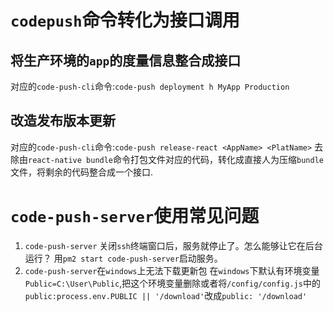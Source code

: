 
# `codepush`命令转化为接口调用

## 将生产环境的`app`的度量信息整合成接口
对应的`code-push-cli`命令:`code-push deployment h MyApp Production`

## 改造发布版本更新
对应的`code-push-cli`命令:`code-push release-react <AppName> <PlatName>`
去除由`react-native bundle`命令打包文件对应的代码，转化成直接人为压缩`bundle`文件，将剩余的代码整合成一个接口.

# `code-push-server`使用常见问题
1. `code-push-server` 关闭`ssh`终端窗口后，服务就停止了。怎么能够让它在后台运行？
用`pm2 start code-push-server`启动服务。
2. `code-push-server`在`windows`上无法下载更新包
在`windows`下默认有环境变量`Public=C:\User\Public`,把这个环境变量删除或者将`/config/config.js`中的`public:process.env.PUBLIC || '/download'`改成`public: '/download'`



